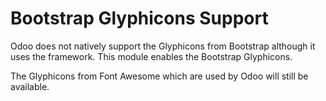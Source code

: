 # Bootstrap Glyphicons Support

Odoo does not natively support the Glyphicons from Bootstrap although 
it uses the framework. This module enables the Bootstrap Glyphicons.

The Glyphicons from Font Awesome which are used by Odoo will still
be available.